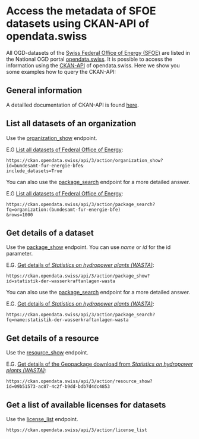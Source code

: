 # Access the metadata of SFOE datasets using CKAN-API of opendata.swiss
All OGD-datasets of the [Swiss Federal Office of Energy (SFOE)](https://www.bfe.admin.ch/bfe/en/home/supply/statistics-and-geodata/geoinformation.html) are listed in the National OGD portal [opendata.swiss](https://opendata.swiss/en). It is possible to access the information using the [CKAN-API](https://handbook.opendata.swiss/de/content/nutzen/api-nutzen.html) of opendata.swiss. Here we show you some examples how to query the CKAN-API:

## General information
A detailled documentation of CKAN-API is found [here](https://docs.ckan.org/en/latest/contents.html).

## List all datasets of an organization
Use the [organization_show](https://docs.ckan.org/en/latest/api/index.html#ckan.logic.action.get.organization_show) endpoint.

E.G [List all datasets of Federal Office of Energy](https://ckan.opendata.swiss/api/3/action/organization_show?id=bundesamt-fur-energie-bfe&include_datasets=True):
```
https://ckan.opendata.swiss/api/3/action/organization_show?
id=bundesamt-fur-energie-bfe&
include_datasets=True 
```
You can also use the [package_search](https://docs.ckan.org/en/latest/api/index.html#ckan.logic.action.get.package_search) endpoint for a more detailed answer.

E.G [List all datasets of Federal Office of Energy](https://ckan.opendata.swiss/api/3/action/package_search?fq=organization:(bundesamt-fur-energie-bfe)&rows=1000):
```
https://ckan.opendata.swiss/api/3/action/package_search?
fq=organization:(bundesamt-fur-energie-bfe)
&rows=1000
```

## Get details of a dataset
Use the [package_show](https://docs.ckan.org/en/latest/api/index.html#ckan.logic.action.get.group_package_show) endpoint. You can use *name* or *id* for the id parameter.

E.G. [Get details of *Statistics on hydropower plants (WASTA)*](https://ckan.opendata.swiss/api/3/action/package_show?id=statistik-der-wasserkraftanlagen-wasta):
```
https://ckan.opendata.swiss/api/3/action/package_show?
id=statistik-der-wasserkraftanlagen-wasta
```

You can also use the [package_search](https://docs.ckan.org/en/latest/api/index.html#ckan.logic.action.get.package_search) endpoint for a more detailed answer.

E.G. [Get details of *Statistics on hydropower plants (WASTA)*](https://ckan.opendata.swiss/api/3/action/package_search?fq=name:statistik-der-wasserkraftanlagen-wasta):
```
https://ckan.opendata.swiss/api/3/action/package_search?
fq=name:statistik-der-wasserkraftanlagen-wasta 
```

## Get details of a resource
Use the [resource_show](https://docs.ckan.org/en/latest/api/index.html#ckan.logic.action.get.resource_show) endpoint.

E.G. [Get details of the Geopackage download from *Statistics on hydropower plants (WASTA)*](https://ckan.opendata.swiss/api/3/action/resource_show?id=09b51573-ac87-4c2f-b9dd-bdb7d4dc4853):
```
https://ckan.opendata.swiss/api/3/action/resource_show?
id=09b51573-ac87-4c2f-b9dd-bdb7d4dc4853
```

## Get a list of available licenses for datasets
Use the [license_list](https://docs.ckan.org/en/latest/api/index.html#ckan.logic.action.get.license_list) endpoint.
```
https://ckan.opendata.swiss/api/3/action/license_list
```
